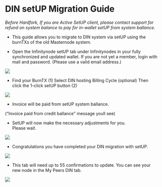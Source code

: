# DIN setUP Migration Guide



*Before Hardfork, If you are Active SetUP client, please contact support for refund on system balance to pay for in-wallet setUP from system ballance.*




- This guide allows you to migrate to DIN system via setUP using the burnTXs of the old Masternode system.



- Open the Infinitynode setUP tab under Infinitynodes in your fully synchronized and updated wallet. If you are not yet a member, login with mail and password. (Please use a valid email address.)



![](https://lh6.googleusercontent.com/Iw9uS0hnpIVKR1W-H2i4ricdpscc76kHo4xddTvNpa6Qd7WdjGgvHzacRTV2HqUVotxlJFS1Nr9phu_QVDgxYQ1HUR1vf0T4cRTBhdOWxJt122M35RFk71oefXBQGjyi3MPKZ7S_)





- Find your BurnTX (1) Select DIN hosting Billing Cycle (optional) Then click the 1-click setUP button (2)



![](https://lh3.googleusercontent.com/cPx8JhCXPO4lT06PiGq7nxZcmrPMqBBTgqUiwSylH04LqO0m6c6GkyjhU7iuPpzLAkwYsZv73uxibkGwPb_QfOl0qYHFYN90yXItldwGVtgaFed3SBPN7Br54m0og9ze1c0Rq2OE)




- Invoice will be paid from setUP system ballance.

(“Invoice paid from credit ballance” message youll see)

  

- SetUP will now make the necessary adjustments for you.  
Please wait.

  



![](https://lh4.googleusercontent.com/bgvjfPPCvIFcrjn7myrNPnDVYAN_nyqNqrl9J_FfEtQ0FeHAOQTsa9EXX6n2BBgzHmQj3wQb4k_W3kEdgVMJITQSiaTR64OZBPo4Wbs0xrGemNJ3rifkefzrGi_8GQacWWx-pEL3)

  
  

- Congratulations you have completed your DIN migration with setUP.



![](https://lh4.googleusercontent.com/JCgCxCc6onf5aAuxttVgDIQnC2l99FoM8JnqzN9L5jKwWIaDTuaYtQxBPMOFk_TGxOti9o0-A4LyHZNR1l7fc3IJ-GLRJyWVp2JV9o1UhZ4PXBqxixPLPWl--1FTfKyzT0HbuzeB)




- This tab will need up to 55 confirmations to update. You can see your new node in the My Peers DIN tab.

  

![](https://lh4.googleusercontent.com/Rgh6s_2qca_A3QFlH4DlcX77NPluTuEfwnBTRY9SwnKzrBh7e_yZwtEFxzKYxHClwUywnX-mM3WAZHvBFrUo0GbcoWG2a8ubwQsowGARsMIcVoJnq7UzUCRUX3TIzNR4k8DeZX1X)

